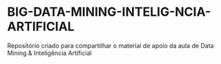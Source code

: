 # BIG-DATA-MINING-INTELIG-NCIA-ARTIFICIAL
Repositório criado para compartilhar o material de apoio da aula de Data Mining &amp; Inteligência Artificial
